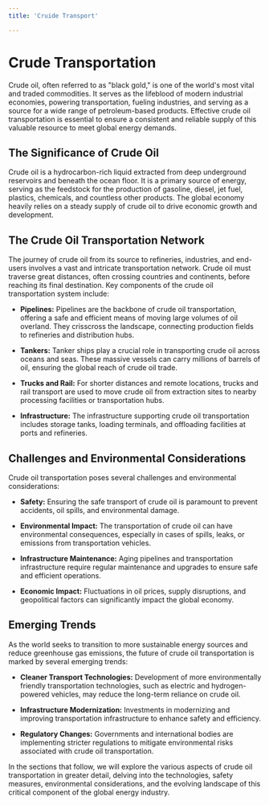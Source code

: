 ```yaml
---
title: 'Cruide Transport'

---
```


# Crude Transportation

Crude oil, often referred to as "black gold," is one of the world's most vital and traded commodities. It serves as the lifeblood of modern industrial economies, powering transportation, fueling industries, and serving as a source for a wide range of petroleum-based products. Effective crude oil transportation is essential to ensure a consistent and reliable supply of this valuable resource to meet global energy demands.

## The Significance of Crude Oil

Crude oil is a hydrocarbon-rich liquid extracted from deep underground reservoirs and beneath the ocean floor. It is a primary source of energy, serving as the feedstock for the production of gasoline, diesel, jet fuel, plastics, chemicals, and countless other products. The global economy heavily relies on a steady supply of crude oil to drive economic growth and development.

## The Crude Oil Transportation Network

The journey of crude oil from its source to refineries, industries, and end-users involves a vast and intricate transportation network. Crude oil must traverse great distances, often crossing countries and continents, before reaching its final destination. Key components of the crude oil transportation system include:

- **Pipelines:** Pipelines are the backbone of crude oil transportation, offering a safe and efficient means of moving large volumes of oil overland. They crisscross the landscape, connecting production fields to refineries and distribution hubs.

- **Tankers:** Tanker ships play a crucial role in transporting crude oil across oceans and seas. These massive vessels can carry millions of barrels of oil, ensuring the global reach of crude oil trade.

- **Trucks and Rail:** For shorter distances and remote locations, trucks and rail transport are used to move crude oil from extraction sites to nearby processing facilities or transportation hubs.

- **Infrastructure:** The infrastructure supporting crude oil transportation includes storage tanks, loading terminals, and offloading facilities at ports and refineries.

## Challenges and Environmental Considerations

Crude oil transportation poses several challenges and environmental considerations:

- **Safety:** Ensuring the safe transport of crude oil is paramount to prevent accidents, oil spills, and environmental damage.

- **Environmental Impact:** The transportation of crude oil can have environmental consequences, especially in cases of spills, leaks, or emissions from transportation vehicles.

- **Infrastructure Maintenance:** Aging pipelines and transportation infrastructure require regular maintenance and upgrades to ensure safe and efficient operations.

- **Economic Impact:** Fluctuations in oil prices, supply disruptions, and geopolitical factors can significantly impact the global economy.

## Emerging Trends

As the world seeks to transition to more sustainable energy sources and reduce greenhouse gas emissions, the future of crude oil transportation is marked by several emerging trends:

- **Cleaner Transport Technologies:** Development of more environmentally friendly transportation technologies, such as electric and hydrogen-powered vehicles, may reduce the long-term reliance on crude oil.

- **Infrastructure Modernization:** Investments in modernizing and improving transportation infrastructure to enhance safety and efficiency.

- **Regulatory Changes:** Governments and international bodies are implementing stricter regulations to mitigate environmental risks associated with crude oil transportation.

In the sections that follow, we will explore the various aspects of crude oil transportation in greater detail, delving into the technologies, safety measures, environmental considerations, and the evolving landscape of this critical component of the global energy industry.
